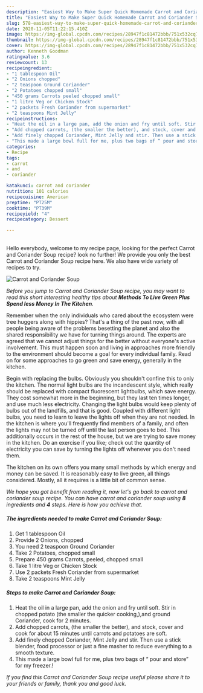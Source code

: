 ```yaml
---
description: "Easiest Way to Make Super Quick Homemade Carrot and Coriander Soup"
title: "Easiest Way to Make Super Quick Homemade Carrot and Coriander Soup"
slug: 578-easiest-way-to-make-super-quick-homemade-carrot-and-coriander-soup
date: 2020-11-05T11:22:15.410Z
image: https://img-global.cpcdn.com/recipes/28947f1c81472bbb/751x532cq70/carrot-and-coriander-soup-recipe-main-photo.jpg
thumbnail: https://img-global.cpcdn.com/recipes/28947f1c81472bbb/751x532cq70/carrot-and-coriander-soup-recipe-main-photo.jpg
cover: https://img-global.cpcdn.com/recipes/28947f1c81472bbb/751x532cq70/carrot-and-coriander-soup-recipe-main-photo.jpg
author: Kenneth Goodman
ratingvalue: 3.6
reviewcount: 13
recipeingredient:
- "1 tablespoon Oil"
- "2 Onions chopped"
- "2 teaspoon Ground Coriander"
- "2 Potatoes chopped small"
- "450 grams Carrots peeled chopped small"
- "1 litre Veg or Chicken Stock"
- "2 packets Fresh Coriander from supermarket"
- "2 teaspoons Mint Jelly"
recipeinstructions:
- "Heat the oil in a large pan, add the onion and fry until soft. Stir in chopped potato (the smaller the quicker cooking,),and ground Coriander, cook for 2 minutes."
- "Add chopped carrots, (the smaller the better), and stock, cover and cook for about 15 minutes until carrots and potatoes are soft."
- "Add finely chopped Coriander, Mint Jelly and stir. Then use a stick blender, food processor or just a fine masher to reduce everything to a smooth texture."
- "This made a large bowl full for me, plus two bags of “ pour and store” for my freezer.!"
categories:
- Recipe
tags:
- carrot
- and
- coriander

katakunci: carrot and coriander 
nutrition: 101 calories
recipecuisine: American
preptime: "PT25M"
cooktime: "PT39M"
recipeyield: "4"
recipecategory: Dessert

---
```

<br>
Hello everybody, welcome to my recipe page, looking for the perfect Carrot and Coriander Soup recipe? look no further! We provide you only the best Carrot and Coriander Soup recipe here. We also have wide variety of recipes to try.
<br>


![Carrot and Coriander Soup](https://img-global.cpcdn.com/recipes/28947f1c81472bbb/751x532cq70/carrot-and-coriander-soup-recipe-main-photo.jpg)

<i>Before you jump to Carrot and Coriander Soup recipe, you may want to read this short interesting healthy tips about 
<strong>Methods To Live Green Plus Spend less Money In The Kitchen</strong>.</i>
</br>

Remember when the only individuals who cared about the ecosystem were tree huggers along with hippies? That's a thing of the past now, with all people being aware of the problems besetting the planet and also the shared responsibility we have for turning things around. The experts are agreed that we cannot adjust things for the better without everyone's active involvement. This must happen soon and living in approaches more friendly to the environment should become a goal for every individual family. Read on for some approaches to go green and save energy, generally in the kitchen.

Begin with replacing the bulbs. Obviously you shouldn't confine this to only the kitchen. The normal light bulbs are the incandescent style, which really should be replaced with compact fluorescent lightbulbs, which save energy. They cost somewhat more in the beginning, but they last ten times longer, and use much less electricity. Changing the light bulbs would keep plenty of bulbs out of the landfills, and that is good. Coupled with different light bulbs, you need to learn to leave the lights off when they are not needed. In the kitchen is where you'll frequently find members of a family, and often the lights may not be turned off until the last person goes to bed. This additionally occurs in the rest of the house, but we are trying to save money in the kitchen. Do an exercise if you like; check out the quantity of electricity you can save by turning the lights off whenever you don't need them.

The kitchen on its own offers you many small methods by which energy and money can be saved. It is reasonably easy to live green, all things considered. Mostly, all it requires is a little bit of common sense.


<i>We hope you got benefit from reading it, now let's go back to carrot and coriander soup recipe. You can have carrot and coriander soup using <strong>8</strong> ingredients and <strong>4</strong> steps. Here is how you achieve that.
</i>

##### The ingredients needed to make Carrot and Coriander Soup:

1. Get 1 tablespoon Oil
1. Provide 2 Onions, chopped
1. You need 2 teaspoon Ground Coriander
1. Take 2 Potatoes, chopped small
1. Prepare 450 grams Carrots, peeled, chopped small
1. Take 1 litre Veg or Chicken Stock
1. Use 2 packets Fresh Coriander from supermarket
1. Take 2 teaspoons Mint Jelly


##### Steps to make Carrot and Coriander Soup:

1. Heat the oil in a large pan, add the onion and fry until soft. Stir in chopped potato (the smaller the quicker cooking,),and ground Coriander, cook for 2 minutes.
1. Add chopped carrots, (the smaller the better), and stock, cover and cook for about 15 minutes until carrots and potatoes are soft.
1. Add finely chopped Coriander, Mint Jelly and stir. Then use a stick blender, food processor or just a fine masher to reduce everything to a smooth texture.
1. This made a large bowl full for me, plus two bags of “ pour and store” for my freezer.!


<i>If you find this Carrot and Coriander Soup recipe useful please share it to your friends or family, thank you and good luck.</i>
